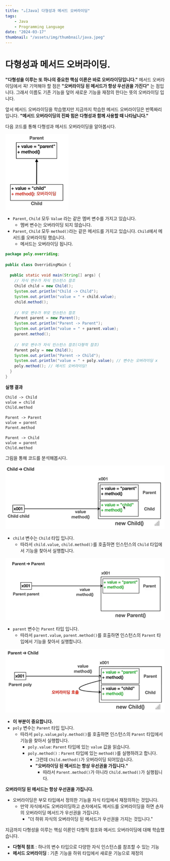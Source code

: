 ```yaml
---
title: "☕️[Java] 다형성과 메서드 오버라이딩"
tags:
    - Java
    - Programming Language
date: "2024-03-17"
thumbnail: "/assets/img/thumbnail/java.jpeg"
---
```


# 다형성과 메서드 오버라이딩.

**"다형성을 이루는 또 하나의 중요한 핵심 이론은 바로 오버라이딩입니다."**
메서드 오버라이딩에서 꼭! 기억해야 할 점은 **"오버라이딩 된 메서드가 항상 우선권을 가진다"** 는 점입니다.
그래서 이름도 기존 기능을 덮어 새로운 기능을 재정의 한다는 뜻의 오버라이딩 입니다.

앞서 메서드 오버라이딩을 학습했지만 지금까지 학습한 메서드 오버라이딩은 반쪽짜리입니다.
**"메서드 오버라이딩의 진짜 힘은 다형성과 함께 사용할 때 나타납니다."**

다음 코드를 통해 다형성과 메서드 오버라이딩을 알아봅시다.

<img src="https://github.com/devKobe24/images/blob/main/%E1%84%83%E1%85%A1%E1%84%92%E1%85%A7%E1%86%BC%E1%84%89%E1%85%A5%E1%86%BC%E1%84%80%E1%85%AA%E1%84%86%E1%85%A6%E1%84%89%E1%85%A5%E1%84%83%E1%85%B3%E1%84%8B%E1%85%A9%E1%84%87%E1%85%A5%E1%84%85%E1%85%A1%E1%84%8B%E1%85%B5%E1%84%83%E1%85%B5%E1%86%BC.png?raw=true">

* `Parent`, `Child` 모두 `Value` 라는 같은 멤버 변수를 가지고 있습니다.
    * 멤버 변수는 오버라이딩 되지 않습니다.
* `Parent`, `Child` 모두 `method()`라는 같은 메서드를 가지고 있습니다. `Child`에서 메서드를 오버라이팅 했습니다.
    * 메서드는 오버라이딩 됩니다.

```java
package poly.overriding;

public class OverridingMain {

  public static void main(String[] args) {
    // 자식 변수가 자식 인스턴스 참조
    Child child = new Child();
    System.out.println("Child -> Child");
    System.out.println("value = " + child.value);
    child.method();

    // 부모 변수가 부모 인스턴스 참조
    Parent parent = new Parent();
    System.out.println("Parent -> Parent");
    System.out.println("value = " + parent.value);
    parent.method();

    // 부모 변수가 자식 인스턴스 참조(다형적 참조)
    Parent poly = new Child();
    System.out.println("Parent -> Child");
    System.out.println("value = " + poly.value); // 변수는 오버라이딩 x
    poly.method(); // 메서드 오버라이딩!
  }
}
```

**실행 결과**
```
Child -> Child
value = child
Child.method

Parent -> Parent
value = parent
Parent.method

Parent -> Child
value = parent
Child.method
```

그림을 통해 코드를 분석해봅시다.

<img src="https://github.com/devKobe24/images/blob/main/child-%3Echild.png?raw=true">

* `child` 변수는 `Child` 타입 입니다.
    * 따라서 `child.value`, `child.method()`를 호출하면 인스턴스의 `Child` 타입에서 기능을 찾아서 실행합니다.

<img src="https://github.com/devKobe24/images/blob/main/parent-%3Eparent.png?raw=true">

* `parent` 변수는 `Parent` 타입 입니다.
    * 따라서 `parent.value`, `parent.method()`를 호출하면 인스턴스의 `Parent` 타입에서 기능을 찾아서 실행합니다.

<img src="https://github.com/devKobe24/images/blob/main/parent-%3Echild.png?raw=true">

* **이 부분이 중요합니다.**
* `poly` 변수는 `Parent` 타입 입니다.
    * 따라서 `poly.value`,`poly.method()`를 호출하면 인스턴스의 `Parent` 타입에서 기능을 찾아서 실행합니다.
        * `poly.value`: `Parent` 타입에 있는 `value` 값을 읽습니다.
        * `poly.method()` : `Parent` 타입에 있는 `method()`를 실행하려고 합니다.
            * 그런데 `Child.method()`가 오버라이딩 되어있습니다.
            * **"오버라이딩 된 메서드는 항상 우선권을 가집니다."**
                * 따라서 `Parent.method()`가 아니라 `Child.method()`가 실행됩니다.

**오버라이딩 된 메서드는 항상 우선권을 가집니다.**
* 오버라이딩은 부모 타입에서 정의한 기능을 자식 타입에서 재정의하는 것입니다.
    * 만약 자식에서도 오버라이딩하고 손자에서도 메서드를 오버라이딩을 하면 손자의 오버라이딩 메서드가 우선권을 가집니다.
        * "더 하위 자식의 오버라이딩 된 메서드가 우선권을 가지는 것입니다."

지금까지 다형성을 이루는 핵심 이론인 다형적 참조와 메서드 오버라이딩에 대해 학습했습니다.
* **다형적 참조** : 하나의 변수 타입으로 다양한 자식 인스턴스를 참조할 수 있는 기능
* **메서드 오버라이딩** : 기존 기능을 하위 타입에서 새로운 기능으로 재정의
